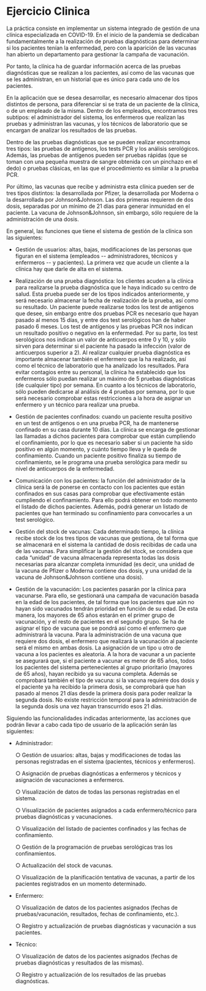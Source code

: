 # Ejercicio Clinica

La práctica consiste en implementar un sistema integrado de gestión de una clínica
especializada en COVID-19. En el inicio de la pandemia se dedicaban fundamentalmente a
la realización de pruebas diagnósticas para determinar si los pacientes tenían la
enfermedad, pero con la aparición de las vacunas han abierto un departamento para
gestionar la campaña de vacunación.


Por tanto, la clínica ha de guardar información acerca de las pruebas diagnósticas que se
realizan a los pacientes, así como de las vacunas que se les administran, en un historial que
es único para cada uno de los pacientes.


En la aplicación que se desea desarrollar, es necesario almacenar dos tipos distintos de
persona, para diferenciar si se trata de un paciente de la clínica, o de un empleado de la
misma. Dentro de los empleados, encontramos tres subtipos: el administrador del sistema,
los enfermeros que realizan las pruebas y administran las vacunas, y los técnicos de
laboratorio que se encargan de analizar los resultados de las pruebas.


Dentro de las pruebas diagnósticas que se pueden realizar encontramos tres tipos: las
pruebas de antígenos, los tests PCR y los análisis serológicos. Además, las pruebas de
antígenos pueden ser pruebas rápidas (que se toman con una pequeña muestra de sangre
obtenida con un pinchazo en el dedo) o pruebas clásicas, en las que el procedimiento es
similar a la prueba PCR.


Por último, las vacunas que recibe y administra esta clínica pueden ser de tres tipos
distintos: la desarrollada por Pfizer, la desarrollada por Moderna o la desarrollada por
Johnson&Johnson. Las dos primeras requieren de dos dosis, separadas por un mínimo de
21 días para generar inmunidad en el paciente. La vacuna de Johnson&Johnson, sin
embargo, sólo requiere de la administración de una dosis.


En general, las funciones que tiene el sistema de gestión de la clínica son las siguientes:

- Gestión de usuarios: altas, bajas, modificaciones de las personas que figuran en el
sistema (empleados -- administradores, técnicos y enfermeros -- y pacientes). La
primera vez que acude un cliente a la clínica hay que darle de alta en el sistema.

- Realización de una prueba diagnóstica: los clientes acuden a la clínica para
realizarse la prueba diagnóstica que le haya indicado su centro de salud. Esta
prueba puede ser de los tipos indicados anteriormente, y será necesario almacenar
la fecha de realización de la prueba, así como su resultado. Un paciente puede
realizarse todos los test de antígenos que desee, sin embargo entre dos pruebas
PCR es necesario que hayan pasado al menos 15 días, y entre dos test serológicos
han de haber pasado 6 meses. Los test de antígenos y las pruebas PCR nos indican
un resultado positivo o negativo en la enfermedad. Por su parte, los test serológicos
nos indican un valor de anticuerpos entre 0 y 10, y sólo sirven para determinar si el
paciente ha pasado la infección (valor de anticuerpos superior a 2). Al realizar
cualquier prueba diagnóstica es importante almacenar también el enfermero que la
ha realizado, así como el técnico de laboratorio que ha analizado los resultados.
Para evitar contagios entre su personal, la clínica ha establecido que los enfermeros
sólo puedan realizar un máximo de 5 pruebas diagnósticas (de cualquier tipo) por
semana. En cuanto a los técnicos de laboratorio, sólo pueden dedicarse al análisis
de 4 pruebas por semana, por lo que será necesario comprobar estas restricciones a
la hora de asignar un enfermero y un técnico para realizar una prueba.

- Gestión de pacientes confinados: cuando un paciente resulta positivo en un test de
antígenos o en una prueba PCR, ha de mantenerse confinado en su casa durante 10
días. La clínica se encarga de gestionar las llamadas a dichos pacientes para
comprobar que están cumpliendo el confinamiento, por lo que es necesario saber si
un paciente ha sido positivo en algún momento, y cuánto tiempo lleva y le queda de
confinamiento. Cuando un paciente positivo finaliza su tiempo de confinamiento, se
le programa una prueba serológica para medir su nivel de anticuerpos de la
enfermedad.

- Comunicación con los pacientes: la función del administrador de la clínica será la de
ponerse en contacto con los pacientes que están confinados en sus casas para
comprobar que efectivamente están cumpliendo el confinamiento. Para ello podrá
obtener en todo momento el listado de dichos pacientes. Además, podrá generar un
listado de pacientes que han terminado su confinamiento para convocarles a un test
serológico.

- Gestión del stock de vacunas: Cada determinado tiempo, la clínica recibe stock de
los tres tipos de vacunas que gestiona, de tal forma que se almacenará en el
sistema la cantidad de dosis recibidas de cada una de las vacunas. Para simplificar
la gestión del stock, se considera que cada “unidad” de vacuna almacenada
representa todas las dosis necesarias para alcanzar completa inmunidad (es decir,
una unidad de la vacuna de Pfizer o Moderna contiene dos dosis, y una unidad de la
vacuna de Johnson&Johnson contiene una dosis).

- Gestión de la vacunación: Los pacientes pasarán por la clínica para vacunarse. Para
ello, se gestionará una campaña de vacunación basada en la edad de los pacientes,
de tal forma que los pacientes que aún no hayan sido vacunados tendrán prioridad
en función de su edad. De esta manera, los mayores de 65 años estarán en el
primer grupo de vacunación, y el resto de pacientes en el segundo grupo. Se ha de
asignar el tipo de vacuna que se pondrá así como el enfermero que administrará la
vacuna. Para la administración de una vacuna que requiere dos dosis, el enfermero
que realizará la vacunación al paciente será el mismo en ambas dosis. La
asignación de un tipo u otro de vacuna a los pacientes es aleatoria. A la hora de
vacunar a un paciente se asegurará que, si el paciente a vacunar es menor de 65
años, todos los pacientes del sistema pertenecientes al grupo prioritario (mayores de
65 años), hayan recibido ya su vacuna completa. Además se comprobará también el
tipo de vacuna: si la vacuna requiere dos dosis y el paciente ya ha recibido la
primera dosis, se comprobará que han pasado al menos 21 días desde la primera
dosis para poder realizar la segunda dosis. No existe restricción temporal para la
administración de la segunda dosis una vez hayan transcurrido esos 21 días.

Siguiendo las funcionalidades indicadas anteriormente, las acciones que podrán llevar a
cabo cada tipo de usuario de la aplicación serán las siguientes:

- Administrador:

    ○ Gestión de usuarios: altas, bajas y modificaciones de todas las personas
      registradas en el sistema (pacientes, técnicos y enfermeros).
      
    ○ Asignación de pruebas diagnósticas a enfermeros y técnicos y asignación de
      vacunaciones a enfermeros.
      
    ○ Visualización de datos de todas las personas registradas en el sistema.
    
    ○ Visualización de pacientes asignados a cada enfermero/técnico para pruebas
      diagnósticas y vacunaciones.
      
    ○ Visualización del listado de pacientes confinados y las fechas de
      confinamiento.
      
    ○ Gestión de la programación de pruebas serológicas tras los confinamientos.
    
    ○ Actualización del stock de vacunas.
    
    ○ Visualización de la planificación tentativa de vacunas, a partir de los
      pacientes registrados en un momento determinado.
      
- Enfermero:

    ○ Visualización de datos de los pacientes asignados (fechas de
      pruebas/vacunación, resultados, fechas de confinamiento, etc.).
      
    ○ Registro y actualización de pruebas diagnósticas y vacunación a sus
      pacientes.
      
- Técnico:

    ○ Visualización de datos de los pacientes asignados (fechas de pruebas
      diagnósticas y resultados de las mismas).
      
    ○ Registro y actualización de los resultados de las pruebas diagnósticas.
